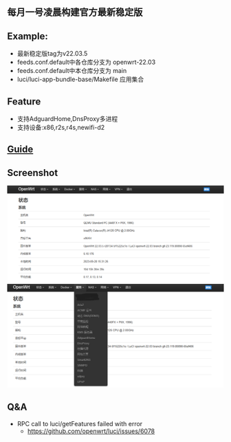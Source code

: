 ## 每月一号凌晨构建官方最新稳定版
## Example:
- 最新稳定版tag为v22.03.5
- feeds.conf.default中各仓库分支为 openwrt-22.03
- feeds.conf.default中本仓库分支为 main
- luci/luci-app-bundle-base/Makefile 应用集合
## Feature
- 支持AdguardHome,DnsProxy多进程
- 支持设备:x86,r2s,r4s,newifi-d2
## [Guide](https://blog.czy21.com/post/openwrt/build/)
## Screenshot
![avatar](./static/openwrt-info.png)
![avatar](./static/openwrt-app.png)

## Q&A
- RPC call to luci/getFeatures failed with error 
  - https://github.com/openwrt/luci/issues/6078